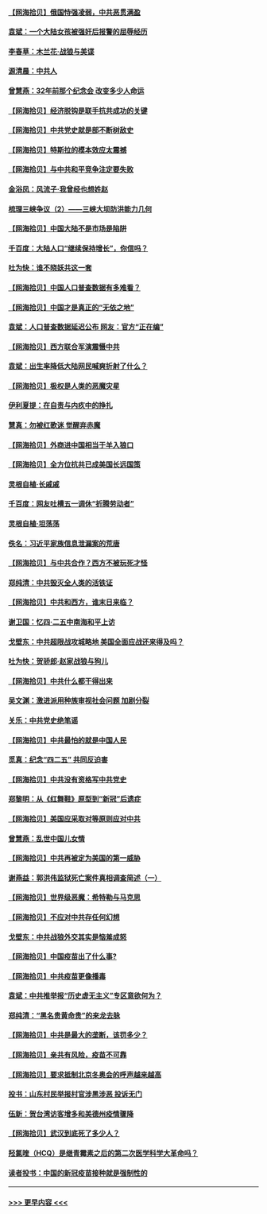 #### [【网海拾贝】俄国恃强凌弱，中共恶贯满盈](../pages/nsc993/n12936626.md?t=05110701) 
#### [袁斌：一个大陆女孩被强奸后报警的屈辱经历](../pages/nsc993/n12936547.md?t=05110701) 
#### [李春草：木兰花·战狼与美谍](../pages/nsc993/n12935995.md?t=05110701) 
#### [源清晨：中共人](../pages/nsc993/n12935589.md?t=05110701) 
#### [曾慧燕：32年前那个纪念会 改变多少人命运](../pages/nsc993/n12934233.md?t=05110701) 
#### [【网海拾贝】经济脱钩是联手抗共成功的关键](../pages/nsc993/n12934176.md?t=05110701) 
#### [【网海拾贝】中共党史就是部不断树敌史](../pages/nsc993/n12932844.md?t=05110701) 
#### [【网海拾贝】特斯拉的模本效应太震撼](../pages/nsc993/n12925626.md?t=05110701) 
#### [【网海拾贝】与中共和平竞争注定要失败](../pages/nsc993/n12923326.md?t=05110701) 
#### [金浴凤：风流子‧我曾经也想姓赵](../pages/nsc993/n12920911.md?t=05110701) 
#### [梳理三峡争议（2）——三峡大坝防洪能力几何](../pages/nsc993/n12920173.md?t=05110701) 
#### [【网海拾贝】中国大陆不是市场是陷阱](../pages/nsc993/n12920143.md?t=05110701) 
#### [千百度：大陆人口“继续保持增长”，你信吗？](../pages/nsc993/n12918946.md?t=05110701) 
#### [吐为快：谁不晓妖共这一套](../pages/nsc993/n12918941.md?t=05110701) 
#### [【网海拾贝】中国人口普查数据有多难看？](../pages/nsc993/n12917822.md?t=05110701) 
#### [【网海拾贝】中国才是真正的“无依之地”](../pages/nsc993/n12915845.md?t=05110701) 
#### [袁斌：人口普查数据延迟公布 网友：官方“正在编”](../pages/nsc993/n12915748.md?t=05110701) 
#### [【网海拾贝】西方联合军演震慑中共](../pages/nsc993/n12913466.md?t=05110701) 
#### [袁斌：出生率降低大陆网民喊爽折射了什么？](../pages/nsc993/n12913365.md?t=05110701) 
#### [【网海拾贝】极权是人类的恶魔灾星](../pages/nsc993/n12910697.md?t=05110701) 
#### [伊利夏提：在自责与内疚中的挣扎](../pages/nsc993/n12910493.md?t=05110701) 
#### [慧真：勿被红歌迷 觉醒弃赤魔](../pages/nsc993/n12910485.md?t=05110701) 
#### [【网海拾贝】外商进中国相当于羊入狼口](../pages/nsc993/n12908274.md?t=05110701) 
#### [【网海拾贝】全方位抗共已成美国长远国策](../pages/nsc993/n12906878.md?t=05110701) 
#### [灵根自植‧长戚戚](../pages/nsc993/n12905585.md?t=05110701) 
#### [千百度：网友吐槽五一调休“折腾劳动者”](../pages/nsc993/n12905934.md?t=05110701) 
#### [灵根自植‧坦荡荡](../pages/nsc993/n12905562.md?t=05110701) 
#### [佚名：习近平家族信息泄漏案的荒唐](../pages/nsc993/n12904705.md?t=05110701) 
#### [【网海拾贝】与中共合作？西方不被玩死才怪](../pages/nsc993/n12903873.md?t=05110701) 
#### [郑纯清：中共毁灭全人类的活铁证](../pages/nsc993/n12903785.md?t=05110701) 
#### [【网海拾贝】中共和西方，谁末日来临？](../pages/nsc993/n12903482.md?t=05110701) 
#### [谢卫国：忆四‧二五中南海和平上访](../pages/nsc993/n12902192.md?t=05110701) 
#### [戈壁东：中共超限战攻城略地 美国全面应战还来得及吗？](../pages/nsc993/n12902297.md?t=05110701) 
#### [吐为快：贺骄郎‧赵家战狼与狗儿](../pages/nsc993/n12902280.md?t=05110701) 
#### [【网海拾贝】中共什么都干得出来](../pages/nsc993/n12897500.md?t=05110701) 
#### [吴文渊：激进派用种族审视社会问题 加剧分裂](../pages/nsc993/n12893881.md?t=05110701) 
#### [关乐：中共党史绝笔谣](../pages/nsc993/n12897270.md?t=05110701) 
#### [【网海拾贝】中共最怕的就是中国人民](../pages/nsc993/n12894705.md?t=05110701) 
#### [觅真：纪念“四二五” 共同反迫害](../pages/nsc993/n12894553.md?t=05110701) 
#### [【网海拾贝】中共没有资格写中共党史](../pages/nsc993/n12892231.md?t=05110701) 
#### [郑黎明：从《红舞鞋》原型到“新冠”后遗症](../pages/nsc993/n12890469.md?t=05110701) 
#### [【网海拾贝】美国应采取对等原则应对中共](../pages/nsc993/n12889176.md?t=05110701) 
#### [曾慧燕：乱世中国儿女情](../pages/nsc993/n12887931.md?t=05110701) 
#### [【网海拾贝】中共再被定为美国的第一威胁](../pages/nsc993/n12887580.md?t=05110701) 
#### [谢燕益：郭洪伟监狱死亡案件真相调查简述（一）](../pages/nsc993/n12885648.md?t=05110701) 
#### [【网海拾贝】世界级恶魔：希特勒与马克思](../pages/nsc993/n12884062.md?t=05110701) 
#### [【网海拾贝】不应对中共存任何幻想](../pages/nsc993/n12881460.md?t=05110701) 
#### [戈壁东：中共战狼外交其实是恼羞成怒](../pages/nsc993/n12880392.md?t=05110701) 
#### [【网海拾贝】中国疫苗出了什么事?](../pages/nsc993/n12879124.md?t=05110701) 
#### [【网海拾贝】中共疫苗更像播毒](../pages/nsc993/n12876631.md?t=05110701) 
#### [袁斌：中共推举报“历史虚无主义”专区意欲何为？](../pages/nsc993/n12876530.md?t=05110701) 
#### [郑纯清：“黑名贵黄命贵”的来龙去脉](../pages/nsc993/n12875589.md?t=05110701) 
#### [【网海拾贝】中共是最大的垄断，该罚多少？](../pages/nsc993/n12874006.md?t=05110701) 
#### [【网海拾贝】亲共有风险，疫苗不可靠](../pages/nsc993/n12872224.md?t=05110701) 
#### [【网海拾贝】要求抵制北京冬奥会的呼声越来越高](../pages/nsc993/n12868962.md?t=05110701) 
#### [投书：山东村民举报村官涉黑涉恶 投诉无门](../pages/nsc993/n12869726.md?t=05110701) 
#### [伍新：贺台湾访客增多和美德州疫情骤降](../pages/nsc993/n12865651.md?t=05110701) 
#### [【网海拾贝】武汉到底死了多少人？](../pages/nsc993/n12863707.md?t=05110701) 
#### [羟氯喹（HCQ）是继青霉素之后的第二次医学科学大革命吗？](../pages/nsc993/n12638564.md?t=05110701) 
#### [读者投书：中国的新冠疫苗接种就是强制性的](../pages/nsc993/n12859932.md?t=05110701) 

----
#### [ >>> 更早内容 <<< ](../indexes/nsc993-earlier.md)
